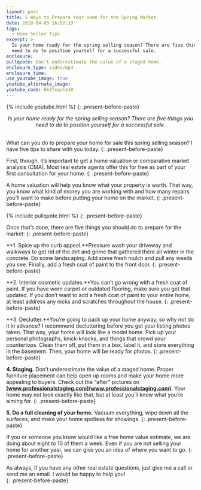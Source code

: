 ```yaml
---
layout: post
title: 5 Ways to Prepare Your Home for the Spring Market
date: 2018-04-03 16:52:13
tags:
  - Home Seller Tips
excerpt: >-
  Is your home ready for the spring selling season? There are five things you
  need to do to position yourself for a successful sale.
enclosure:
pullquote: Don’t underestimate the value of a staged home.
enclosure_type: video/mp4
enclosure_time:
use_youtube_image: true
youtube_alternate_image:
youtube_code: Bk2TxqsCe10
---
```


{% include youtube.html %}
{: .present-before-paste}

<center class="present-before-paste"><em>Is your home ready for the spring selling season? There are five things you need to do to position yourself for a successful sale.</em></center>

<center class="present-before-paste">&nbsp;</center>

What can you do to prepare your home for sale this spring selling season? I have five tips to share with you today.
{: .present-before-paste}

First, though, it’s important to get a home valuation or comparative market analysis (CMA). Most real estate agents offer this for free as part of your first consultation for your home.
{: .present-before-paste}

A home valuation will help you know what your property is worth. That way, you know what kind of money you are working with and how many repairs you’ll want to make before putting your home on the market.
{: .present-before-paste}

{% include pullquote.html %}
{: .present-before-paste}

Once that’s done, there are five things you should do to prepare for the market:
{: .present-before-paste}

**1. Spice up the curb appeal.**Pressure wash your driveway and walkways to get rid of the dirt and grime that gathered there all winter in the concrete. Do some landscaping. Add some fresh mulch and pull any weeds you see. Finally, add a fresh coat of paint to the front door.
{: .present-before-paste}

**2. Interior cosmetic updates.**You can’t go wrong with a fresh coat of paint. If you have worn carpet or outdated flooring, make sure you get that updated. If you don’t want to add a fresh coat of paint to your entire home, at least address any nicks and scratches throughout the house.
{: .present-before-paste}

**3. Declutter.**You’re going to pack up your home anyway, so why not do it in advance? I recommend decluttering before you get your listing photos taken. That way, your home will look like a model home. Pick up your personal photographs, knick-knacks, and things that crowd your countertops. Clean them off, put them in a box, label it, and store everything in the basement. Then, your home will be ready for photos.
{: .present-before-paste}

**4. Staging.** Don’t underestimate the value of a staged home. Proper furniture placement can help open up rooms and make your home more appealing to buyers. Check out the “after” pictures on **[www.professionalstaging.com](www.professionalstaging.com)**. Your home may not look exactly like that, but at least you’ll know what you’re aiming for.
{: .present-before-paste}

**5. Do a full cleaning of your home.** Vacuum everything, wipe down all the surfaces, and make your home spotless for showings.
{: .present-before-paste}

If you or someone you know would like a free home value estimate, we are doing about eight to 10 of them a week. Even if you are not selling your home for another year, we can give you an idea of where you want to go.
{: .present-before-paste}

As always, if you have any other real estate questions, just give me a call or send me an email. I would be happy to help you!<br>
{: .present-before-paste}